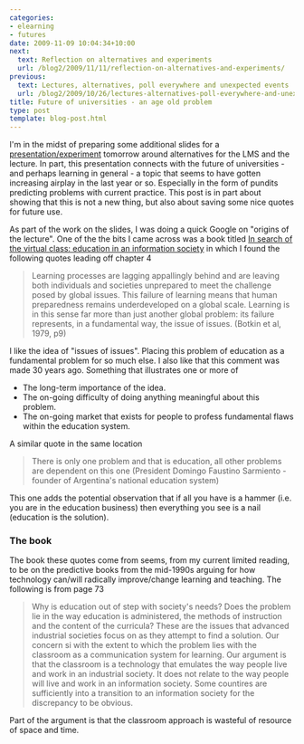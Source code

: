 ```yaml
---
categories:
- elearning
- futures
date: 2009-11-09 10:04:34+10:00
next:
  text: Reflection on alternatives and experiments
  url: /blog2/2009/11/11/reflection-on-alternatives-and-experiments/
previous:
  text: Lectures, alternatives, poll everywhere and unexpected events
  url: /blog2/2009/10/26/lectures-alternatives-poll-everywhere-and-unexpected-events/
title: Future of universities - an age old problem
type: post
template: blog-post.html
---
```

I'm in the midst of preparing some additional slides for a [presentation/experiment](/blog2/2009/10/05/lectures-and-the-lms-alternatives-and-experiments/) tomorrow around alternatives for the LMS and the lecture. In part, this presentation connects with the future of universities - and perhaps learning in general - a topic that seems to have gotten increasing airplay in the last year or so. Especially in the form of pundits predicting problems with current practice. This post is in part about showing that this is not a new thing, but also about saving some nice quotes for future use.

As part of the work on the slides, I was doing a quick Google on "origins of the lecture". One of the the bits I came across was a book titled [In search of the virtual class: education in an information society](http://books.google.com.au/books?id=AxYyo565XH8C) in which I found the following quotes leading off chapter 4

> Learning processes are lagging appallingly behind and are leaving both individuals and societies unprepared to meet the challenge posed by global issues. This failure of learning means that human preparedness remains underdeveloped on a global scale. Learning is in this sense far more than just another global problem: its failure represents, in a fundamental way, the issue of issues. (Botkin et al, 1979, p9)

I like the idea of "issues of issues". Placing this problem of education as a fundamental problem for so much else. I also like that this comment was made 30 years ago. Something that illustrates one or more of

- The long-term importance of the idea.
- The on-going difficulty of doing anything meaningful about this problem.
- The on-going market that exists for people to profess fundamental flaws within the education system.

A similar quote in the same location

> There is only one problem and that is education, all other problems are dependent on this one (President Domingo Faustino Sarmiento - founder of Argentina's national education system)

This one adds the potential observation that if all you have is a hammer (i.e. you are in the education business) then everything you see is a nail (education is the solution).

### The book

The book these quotes come from seems, from my current limited reading, to be on the predictive books from the mid-1990s arguing for how technology can/will radically improve/change learning and teaching. The following is from page 73

> Why is education out of step with society's needs? Does the problem lie in the way education is administered, the methods of instruction and the content of the curricula? These are the issues that advanced industrial societies focus on as they attempt to find a solution. Our concern si with the extent to which the problem lies with the classroom as a communication system for learning. Our argument is that the classroom is a technology that emulates the way people live and work in an industrial society. It does not relate to the way people will live and work in an information society. Some countires are sufficiently into a transition to an information society for the discrepancy to be obvious.

Part of the argument is that the classroom approach is wasteful of resource of space and time.